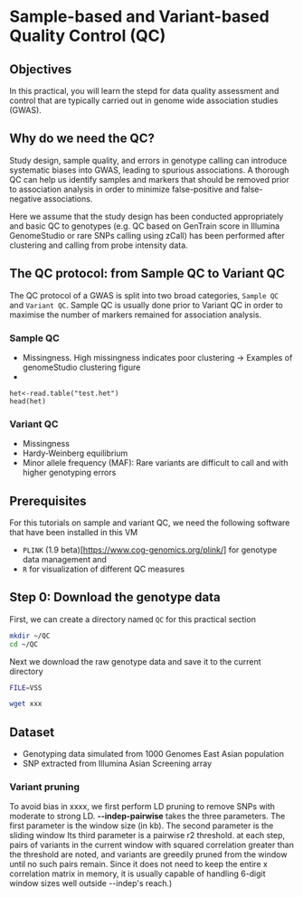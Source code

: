 # Sample-based and Variant-based Quality Control (QC)

## Objectives
In this practical, you will learn the stepd for data quality assessment and control that are typically carried out in genome wide association studies (GWAS).

## Why do we need the QC?
Study design, sample quality, and errors in genotype calling can introduce systematic biases into GWAS, leading to spurious associations. A thorough QC can help us identify samples and markers that should be removed prior to association analysis in order to minimize false-positive and false-negative associations.

Here we assume that the study design has been conducted appropriately and basic QC to genotypes (e.g. QC based on GenTrain score in Illumina GenomeStudio or rare SNPs calling using zCall) has been performed after clustering and calling from probe intensity data. 

## The QC protocol: from Sample QC to Variant QC 
The QC protocol of a GWAS is split into two broad categories, `Sample QC` and `Variant QC`. Sample QC is usually done prior to Variant QC in order to maximise the number of markers remained for association analysis.

### Sample QC
- Missingness. High missingness indicates poor clustering -> Examples of genomeStudio clustering figure
- 
```{r}
het<-read.table("test.het")
head(het)
```

### Variant QC
- Missingness
- Hardy-Weinberg equilibrium
- Minor allele frequency (MAF): Rare variants are difficult to call and with higher genotyping errors

## Prerequisites
For this tutorials on sample and variant QC, we need the following software that have been installed in this VM
- `PLINK` (1.9 beta)[https://www.cog-genomics.org/plink/] for genotype data management and 
- `R` for visualization of different QC measures

## Step 0: Download the genotype data
First, we can create a directory named `QC` for this practical section

```bash
mkdir ~/QC
cd ~/QC
```

Next we download the raw genotype data and save it to the current directory
```bash
FILE=VSS

wget xxx
```

## Dataset
- Genotyping data simulated from 1000 Genomes East Asian population
- SNP extracted from Illumina Asian Screening array


### Variant pruning
To avoid bias in xxxx, we first perform LD pruning to remove SNPs with moderate to strong LD.
**--indep-pairwise** takes the three parameters. The first parameter is the window size (in kb). The second parameter is the sliding window Its third parameter is a pairwise r2 threshold. at each step, pairs of variants in the current window with squared correlation greater than the threshold are noted, and variants are greedily pruned from the window until no such pairs remain. Since it does not need to keep the entire <window size> x <window size> correlation matrix in memory, it is usually capable of handling 6-digit window sizes well outside --indep's reach.)
<!--- SNP and sample QC/ Array QC
-->
